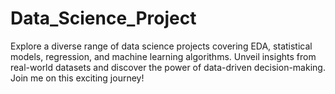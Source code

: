 # Data_Science_Project
Explore a diverse range of data science projects covering EDA, statistical models, regression, and machine learning algorithms. Unveil insights from real-world datasets and discover the power of data-driven decision-making. Join me on this exciting journey!
